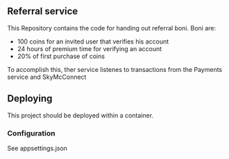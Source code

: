 ## Referral service
This Repository contains the code for handing out referral boni.
Boni are:
* 100 coins for an invited user that verifies his account
* 24 hours of premium time for verifying an account
* 20% of first purchase of coins

To accomplish this, ther service listenes to transactions from the Payments service and SkyMcConnect


## Deploying
This project should be deployed within a container. 
### Configuration
See appsettings.json
